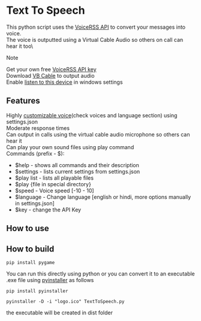 # Text To Speech
This python script uses the [VoiceRSS API](https://www.voicerss.org/api/) to convert your messages into voice.\
The voice is outputted using a Virtual Cable Audio so others on call can hear it too\

> [!Note]
> Get your own free [VoiceRSS API key](https://www.voicerss.org/login.aspx)\
> Download [VB Cable](https://vb-audio.com/Cable/) to output audio\
> Enable [listen to this device](https://www.cyberacoustics.com/how-to-get-microphone-playback-windows-10) in windows settings

## Features
Highly [customizable voice](https://www.voicerss.org/api/)(check voices and language section) using settings.json\
Moderate response times\
Can output in calls using the virtual cable audio microphone so others can hear it\
Can play your own sound files using play command\
Commands (prefix - $):
- $help - shows all commands and their description
- $settings - lists current settings from settings.json
- $play list - lists all playable files
- $play {file in special directory}
- $speed - Voice speed [-10 - 10]
- $language - Change language [english or hindi, more options manually in settings.json]
- $key - change the API Key

## How to use

## How to build
```
pip install pygame
```
You can run this directly using python
or you can convert it to an executable .exe file using [pyinstaller](https://pyinstaller.org/en/stable/usage.html) as follows

```
pip install pyinstaller
```
```
pyinstaller -D -i "logo.ico" TextToSpeech.py
```
the executable will be created in dist folder
